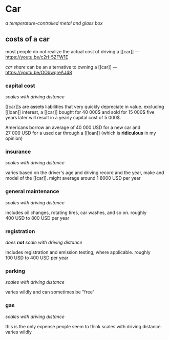 # Car

_a temperature-controlled metal and glass box_

## costs of a car

most people do not realize the actual cost of driving a [[car]] &mdash; <https://youtu.be/c2rI-5ZFW1E>

_car share_ can be an alternative to owning a [[car]] &mdash; <https://youtu.be/OObwqreAJ48>

### capital cost

_scales with driving distance_

[[car]]s are ~~assets~~ liabilities that very quickly depreciate in value. excluding [[loan]] interest, a [[car]] bought for $40\ 000\$$ and sold for $15\ 000\$$ five years later will result in a yearly capital cost of $5\ 000\$$.

Americans borrow an average of $40\ 000\ \text{USD}$ for a new car and $27\ 000\ \text{USD}$ for a used car through a [[loan]] (which is **ridiculous** in my opinion)

### insurance

_scales with driving distance_

varies based on the driver's age and driving record and the year, make and model of the [[car]]. might average around $1\ 8000\ \text{USD}$ per year

### general maintenance

_scales with driving distance_

includes oil changes, rotating tires, car washes, and so on. roughly $400\ \text{USD}$ to $800\ \text{USD}$ per year

### registration

_does **not** scale with driving distance_

includes registration and emission testing, where applicable. roughly $100\ \text{USD}$ to $400\ \text{USD}$ per year

### parking

_scales with driving distance_

varies wildly and can sometimes be "free"

### gas

_scales with driving distance_

this is the only expense people seem to think scales with driving distance. varies wildly
